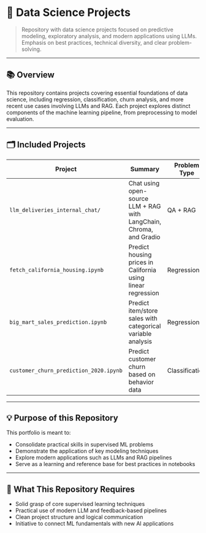 # 🧠 Data Science Projects

> Repository with data science projects focused on predictive modeling, exploratory analysis, and modern applications using LLMs. Emphasis on best practices, technical diversity, and clear problem-solving.

---

## 📚 Overview

This repository contains projects covering essential foundations of data science, including regression, classification, churn analysis, and more recent use cases involving LLMs and RAG. Each project explores distinct components of the machine learning pipeline, from preprocessing to model evaluation.

---

## 🗂️ Included Projects

| Project                              | Summary                                                                 | Problem Type     | Techniques Used                            |
|--------------------------------------|-------------------------------------------------------------------------|------------------|---------------------------------------------|
| `llm_deliveries_internal_chat/`      | Chat using open-source LLM + RAG with LangChain, Chroma, and Gradio    | QA + RAG         | Embeddings, Supervised Feedback             |
| `fetch_california_housing.ipynb`     | Predict housing prices in California using linear regression            | Regression       | sklearn, RMSE, feature scaling              |
| `big_mart_sales_prediction.ipynb`    | Predict item/store sales with categorical variable analysis             | Regression       | Encoding, Imputation, RandomForest          |
| `customer_churn_prediction_2020.ipynb`| Predict customer churn based on behavior data                          | Classification   | Decision Trees, AUC, Confusion Matrix       |

---

## 💡 Purpose of this Repository

This portfolio is meant to:

- Consolidate practical skills in supervised ML problems
- Demonstrate the application of key modeling techniques
- Explore modern applications such as LLMs and RAG pipelines
- Serve as a learning and reference base for best practices in notebooks

---

## 🧠 What This Repository Requires

- Solid grasp of core supervised learning techniques
- Practical use of modern LLM and feedback-based pipelines
- Clean project structure and logical communication
- Initiative to connect ML fundamentals with new AI applications